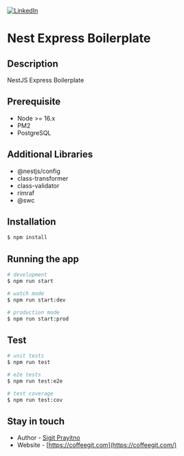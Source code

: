 [![LinkedIn][linkedin-shield]][linkedin-url]

# Nest Express Boilerplate

## Description

NestJS Express Boilerplate

## Prerequisite

- Node >= 16.x
- PM2
- PostgreSQL

## Additional Libraries

- @nestjs/config
- class-transformer
- class-validator
- rimraf
- @swc

## Installation

```bash
$ npm install
```

## Running the app

```bash
# development
$ npm run start

# watch mode
$ npm run start:dev

# production mode
$ npm run start:prod
```

## Test

```bash
# unit tests
$ npm run test

# e2e tests
$ npm run test:e2e

# test coverage
$ npm run test:cov
```

## Stay in touch

- Author - [Sigit Prayitno](https://kamilmysliwiec.com)
- Website - [https://coffeegit.com](https://coffeegit.com/)


[linkedin-shield]: https://img.shields.io/badge/-LinkedIn-black.svg?style=flat-square&logo=linkedin&colorB=555
[linkedin-url]: https://www.linkedin.com/in/sigitprayitno/
